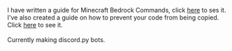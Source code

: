 I have written a guide for Minecraft Bedrock Commands, click [here](https://gist.github.com/VideoCarp/eeaf915a2361d93f0fd8cf2c72d6db64) to ses it.<br>
I've also created a guide on how to prevent your code from being copied. Click [here](https://gist.github.com/VideoCarp/100a3aca0144c5bec2a7670ee4911988) to see it.<br>
<br>
Currently making discord.py bots.

